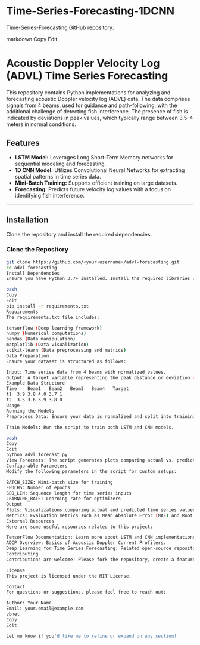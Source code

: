# Time-Series-Forecasting-1DCNN
Time-Series-Forecasting
 GitHub repository:

markdown
Copy
Edit
# Acoustic Doppler Velocity Log (ADVL) Time Series Forecasting

This repository contains Python implementations for analyzing and forecasting acoustic Doppler velocity log (ADVL) data. The data comprises signals from 4 beams, used for guidance and path-following, with the additional challenge of detecting fish interference. The presence of fish is indicated by deviations in peak values, which typically range between 3.5–4 meters in normal conditions.

## Features

- **LSTM Model:** Leverages Long Short-Term Memory networks for sequential modeling and forecasting.
- **1D CNN Model:** Utilizes Convolutional Neural Networks for extracting spatial patterns in time series data.
- **Mini-Batch Training:** Supports efficient training on large datasets.
- **Forecasting:** Predicts future velocity log values with a focus on identifying fish interference.

---

## Installation

Clone the repository and install the required dependencies.

### Clone the Repository

```bash
git clone https://github.com/<your-username>/advl-forecasting.git
cd advl-forecasting
Install Dependencies
Ensure you have Python 3.7+ installed. Install the required libraries using pip.

bash
Copy
Edit
pip install -r requirements.txt
Requirements
The requirements.txt file includes:

tensorflow (Deep learning framework)
numpy (Numerical computations)
pandas (Data manipulation)
matplotlib (Data visualization)
scikit-learn (Data preprocessing and metrics)
Data Preparation
Ensure your dataset is structured as follows:

Input: Time series data from 4 beams with normalized values.
Output: A target variable representing the peak distance or deviation (e.g., to detect fish interference).
Example Data Structure
Time	Beam1	Beam2	Beam3	Beam4	Target
t1	3.9	3.8	4.0	3.7	1
t2	3.5	3.6	3.9	3.8	0
Usage
Running the Models
Preprocess Data: Ensure your data is normalized and split into training, validation, and test sets.

Train Models: Run the script to train both LSTM and CNN models.

bash
Copy
Edit
python advl_forecast.py
View Forecasts: The script generates plots comparing actual vs. predicted values, highlighting deviations caused by fish interference.
Configurable Parameters
Modify the following parameters in the script for custom setups:

BATCH_SIZE: Mini-batch size for training
EPOCHS: Number of epochs
SEQ_LEN: Sequence length for time series inputs
LEARNING_RATE: Learning rate for optimizers
Output
Plots: Visualizations comparing actual and predicted time series values.
Metrics: Evaluation metrics such as Mean Absolute Error (MAE) and Root Mean Square Error (RMSE).
External Resources
Here are some useful resources related to this project:

TensorFlow Documentation: Learn more about LSTM and CNN implementations.
ADCP Overview: Basics of Acoustic Doppler Current Profilers.
Deep Learning for Time Series Forecasting: Related open-source repository.
Contributing
Contributions are welcome! Please fork the repository, create a feature branch, and submit a pull request.

License
This project is licensed under the MIT License.

Contact
For questions or suggestions, please feel free to reach out:

Author: Your Name
Email: your.email@example.com
vbnet
Copy
Edit

Let me know if you'd like me to refine or expand on any section!
